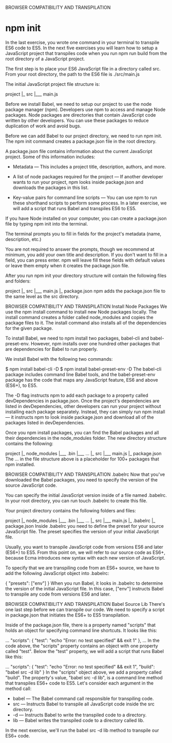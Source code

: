 BROWSER COMPATIBILITY AND TRANSPILATION
# npm init
In the last exercise, you wrote one command in your terminal to transpile ES6 code to ES5. In the next five exercises you will learn how to setup a JavaScript project that transpiles code when you run npm run build from the root directory of a JavaScript project.

The first step is to place your ES6 JavaScript file in a directory called src. From your root directory, the path to the ES6 file is ./src/main.js

The initial JavaScript project file structure is:

project
|_ src
|___ main.js

Before we install Babel, we need to setup our project to use the node package manager (npm). Developers use npm to access and manage Node packages. Node packages are directories that contain JavaScript code written by other developers. You can use these packages to reduce duplication of work and avoid bugs.

Before we can add Babel to our project directory, we need to run npm init. The npm init command creates a package.json file in the root directory.

A package.json file contains information about the current JavaScript project. Some of this information includes:

- Metadata — This includes a project title, description, authors, and more.

- A list of node packages required for the project — If another developer wants to run your project, npm looks inside package.json and downloads the packages in this list.

- Key-value pairs for command line scripts — You can use npm to run these shorthand scripts to perform some process. In a later exercise, we will add a script that runs Babel and transpiles ES6 to ES5.

If you have Node installed on your computer, you can create a package.json file by typing npm init into the terminal.

The terminal prompts you to fill in fields for the project's metadata (name, description, etc.)

You are not required to answer the prompts, though we recommend at minimum, you add your own title and description. If you don't want to fill in a field, you can press enter. npm will leave fill these fields with default values or leave them empty when it creates the package.json file.

After you run npm init your directory structure will contain the following files and folders:

project
|_ src
|___ main.js
|_ package.json
npm adds the package.json file to the same level as the src directory. 

BROWSER COMPATIBILITY AND TRANSPILATION
Install Node Packages
We use the npm install command to install new Node packages locally. The install command creates a folder called node_modules and copies the package files to it. The install command also installs all of the dependencies for the given package.

To install Babel, we need to npm install two packages, babel-cli and babel-preset-env. However, npm installs over one hundred other packages that are dependencies for Babel to run properly.

We install Babel with the following two commands:

$ npm install babel-cli -D
$ npm install babel-preset-env -D
The babel-cli package includes command line Babel tools, and the babel-preset-env package has the code that maps any JavaScript feature, ES6 and above (ES6+), to ES5.

The -D flag instructs npm to add each package to a property called devDependencies in package.json. Once the project's dependencies are listed in devDependencies, other developers can run your project without installing each package separately. Instead, they can simply run npm install — it instructs npm to look inside package.json and download all of the packages listed in devDependencies.

Once you npm install packages, you can find the Babel packages and all their dependencies in the node_modules folder. The new directory structure contains the following:

project
|_ node_modules
|___ .bin
|___ ...
|_ src
|___ main.js
|_ package.json
The ... in the file structure above is a placeholder for 100+ packages that npm installed.

BROWSER COMPATIBILITY AND TRANSPILATION
.babelrc
Now that you've downloaded the Babel packages, you need to specify the version of the source JavaScript code.

You can specify the initial JavaScript version inside of a file named .babelrc. In your root directory, you can run touch .babelrc to create this file.

Your project directory contains the following folders and files:

project
|_ node_modules
|___ .bin
|___ ...
|_ src
|___ main.js
|_ .babelrc
|_ package.json
Inside .babelrc you need to define the preset for your source JavaScript file. The preset specifies the version of your initial JavaScript file.

Usually, you want to transpile JavaScript code from versions ES6 and later (ES6+) to ES5. From this point on, we will refer to our source code as ES6+, because Ecma introduces new syntax with each new version of JavaScript.

To specify that we are transpiling code from an ES6+ source, we have to add the following JavaScript object into .babelrc:

{
  "presets": ["env"]
}
When you run Babel, it looks in .babelrc to determine the version of the initial JavaScript file. In this case, ["env"] instructs Babel to transpile any code from versions ES6 and later.

BROWSER COMPATIBILITY AND TRANSPILATION
Babel Source Lib
There's one last step before we can transpile our code. We need to specify a script in package.json that initiates the ES6+ to ES5 transpilation.

Inside of the package.json file, there is a property named "scripts" that holds an object for specifying command line shortcuts. It looks like this:

...
"scripts": {
  "test": "echo \"Error: no test specified\" && exit 1"
}, ...
In the code above, the "scripts" property contains an object with one property called "test". Below the "test" property, we will add a script that runs Babel like this:

...
"scripts": {
  "test": "echo \"Error: no test specified\" && exit 1",
  "build": "babel src -d lib"
}
In the "scripts" object above, we add a property called "build". The property's value, "babel src -d lib", is a command line method that transpiles ES6+ code to ES5. Let's consider each argument in the method call:

- babel — The Babel command call responsible for transpiling code.
- src — Instructs Babel to transpile all JavaScript code inside the src directory.
- -d — Instructs Babel to write the transpiled code to a directory.
- lib — Babel writes the transpiled code to a directory called lib.

In the next exercise, we'll run the babel src -d lib method to transpile our ES6+ code.
